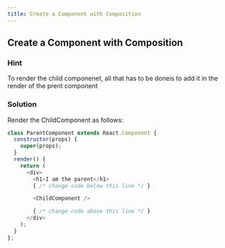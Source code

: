 ```yaml
---
title: Create a Component with Composition
---
```

## Create a Component with Composition

### Hint

To render the child componenet, all that has to be doneis to add it in the render of the prent component

### Solution

Render the ChildComponent as follows:

````javascript
class ParentComponent extends React.Component {
  constructor(props) {
    super(props);
  }
  render() {
    return (
      <div>
        <h1>I am the parent</h1>
        { /* change code below this line */ }

        <ChildComponent />

        { /* change code above this line */ }
      </div>
    );
  }
};
````
